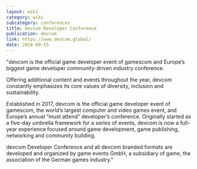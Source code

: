 ```yaml
---
layout: wiki
category: wiki
subcategory: conferences
title: Devcom Developer Conference
publication: devcom
link: https://www.devcom.global/
date: 2024-09-15
---
```


"devcom is the official game developer event of gamescom and Europe’s biggest game developer community-driven industry conference.

Offering additional content and events throughout the year, devcom constantly emphasizes its core values of diversity, inclusion and sustainability.

Established in 2017, devcom is the official game developer event of gamescom, the world’s largest computer and video games event, and Europe’s annual “must attend” developer’s conference. Originally started as a five-day umbrella framework for a series of events, devcom is now a full-year experience focused around game development, game publishing, networking and community building.

devcom Developer Conference and all devcom branded formats are developed and organized by game events GmbH, a subsidiary of game, the association of the German games industry."
